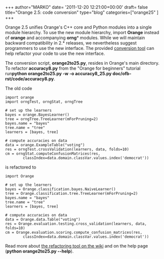 +++
author="MARKO"
date= '2011-12-20 12:21:00+00:00'
draft= false
title="Orange 2.5: code conversion"
type="blog"
categories=["orange25" ]
+++

Orange 2.5 unifies Orange's C++ core and Python modules into a single module hierarchy. To use the new module hierarchy, import **Orange** instead of **orange** and accompanying **orng*** modules. While we will maintain backward compatibility in 2.* releases, we nevertheless suggest programmers to use the new interface. The provided [conversion tool](http://orange.biolab.si/trac/intertrac/wiki%3AOrange25/RefactoringTool) can help refactor your code to use the new interface.

The conversion script, **orange2to25.py**, resides in Orange's main directory. To refactor **accuracy8.py** from the "Orange for beginners" tutorial run**python orange2to25.py -w -o accuracy8_25.py doc/ofb-rst/code/accuracy8.py**.

The old code




    
    import orange
    import orngTest, orngStat, orngTree

    # set up the learners
    bayes = orange.BayesLearner()
    tree = orngTree.TreeLearner(mForPruning=2)
    bayes.name = "bayes"
    tree.name = "tree"
    learners = [bayes, tree]

    # compute accuracies on data
    data = orange.ExampleTable("voting")
    res = orngTest.crossValidation(learners, data, folds=10)
    cm = orngStat.computeConfusionMatrices(res,
            classIndex=data.domain.classVar.values.index('democrat'))





is refactored to




    
    import Orange

    # set up the learners
    bayes = Orange.classification.bayes.NaiveLearner()
    tree = Orange.classification.tree.TreeLearner(mForPruning=2)
    bayes.name = "bayes"
    tree.name = "tree"
    learners = [bayes, tree]

    # compute accuracies on data
    data = Orange.data.Table("voting")
    res = Orange.evaluation.testing.cross_validation(learners, data, folds=10)
    cm = Orange.evaluation.scoring.compute_confusion_matrices(res,
            classIndex=data.domain.classVar.values.index('democrat'))





Read more about [the refactoring tool on the wiki](http://orange.biolab.si/trac/intertrac/wiki%3AOrange25/RefactoringTool) and on the help page (**python orange2to25.py --help**).
